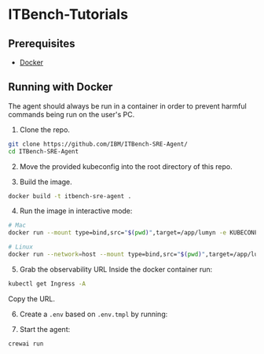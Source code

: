 # ITBench-Tutorials

## Prerequisites
- [Docker](https://docs.docker.com/get-started/get-docker/)


## Running with Docker
The agent should always be run in a container in order to prevent harmful commands being run on the user's PC.  

1. Clone the repo.
```bash
git clone https://github.com/IBM/ITBench-SRE-Agent/
cd ITBench-SRE-Agent
```

2. Move the provided kubeconfig into the root directory of this repo.

3. Build the image.
```bash
docker build -t itbench-sre-agent .
```

4. Run the image in interactive mode:
```bash
# Mac
docker run --mount type=bind,src="$(pwd)",target=/app/lumyn -e KUBECONFIG=/app/lumyn/config -it itbench-sre-agent /bin/bash
```
```bash
# Linux
docker run --network=host --mount type=bind,src="$(pwd)",target=/app/lumyn -e KUBECONFIG=/app/lumyn/config -it itbench-sre-agent /bin/bash
```


5. Grab the observability URL
Inside the docker container run:
```bash
kubectl get Ingress -A
```

Copy the URL.

6. Create a `.env` based on `.env.tmpl` by running:


7. Start the agent:
```bash
crewai run
```
